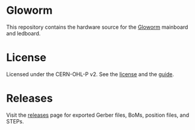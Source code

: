 # Gloworm

This repository contains the hardware source for the [Gloworm](https://gloworm.vision) mainboard and ledboard.

# License

Licensed under the CERN-OHL-P v2. See the [license](cern_ohl_p_v2.pdf) and the [guide](cern_ohl_p_v2_howto.pdf).

# Releases

Visit the [releases](https://github.com/gloworm-vision/gloworm/releases) page for exported Gerber files, BoMs, position files, and STEPs.